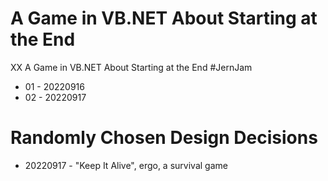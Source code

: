 # A Game in VB.NET About Starting at the End

XX A Game in VB.NET About Starting at the End #JernJam

* 01 - 20220916
* 02 - 20220917

# Randomly Chosen Design Decisions

* 20220917 - "Keep It Alive", ergo, a survival game